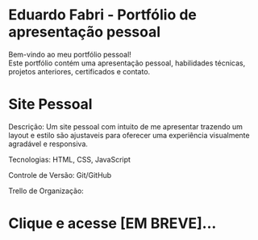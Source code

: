 # Eduardo Fabri - Portfólio de apresentação pessoal
Bem-vindo ao meu portfólio pessoal!<br>
Este portfólio contém uma apresentação pessoal, habilidades técnicas, projetos anteriores, certificados e contato.

# Site Pessoal
Descrição: Um site pessoal com intuito de me apresentar trazendo um layout e estilo são ajustaveis para oferecer uma experiência visualmente agradável e responsiva.<br>

Tecnologias: HTML, CSS, JavaScript<br>

Controle de Versão: Git/GitHub<br>

Trello de Organização: <a href='https://trello.com/invite/b/67853e2556781dfc3682ab5b/ATTIe55342e235cfa5d1b328b21c7baa65b8F7F38DE5/portfolio-pessoal'></a>

# Clique e acesse [EM BREVE]...
